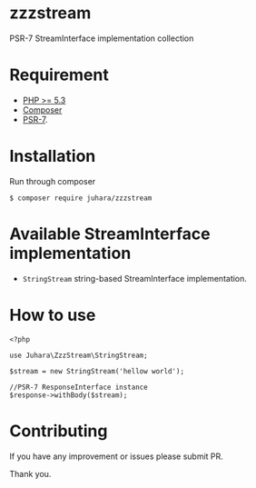 # zzzstream
PSR-7 StreamInterface implementation collection

# Requirement
- [PHP >= 5.3](https://php.net)
- [Composer](https://getcomposer.org)
- [PSR-7](http://www.php-fig.org/psr/psr-7/).

# Installation
Run through composer

    $ composer require juhara/zzzstream

# Available StreamInterface implementation

- `StringStream` string-based StreamInterface implementation.

# How to use

    <?php

    use Juhara\ZzzStream\StringStream;

    $stream = new StringStream('hellow world');

    //PSR-7 ResponseInterface instance
    $response->withBody($stream);

# Contributing

If you have any improvement or issues please submit PR.

Thank you.
